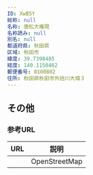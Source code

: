 ```yaml
---
ID: XwB5Y
総称: null
名称: 唐松大権現
名称読み: null
別名: null
都道府県: 秋田県
区域: 秋田市
緯度: 39.7398485
経度: 140.1150462
郵便番号: 0100802
住所: 秋田県秋田市外旭川大畑３
---
```


## その他

### 参考URL

| URL | 説明          |
| --- | ------------- |
|     | OpenStreetMap |
